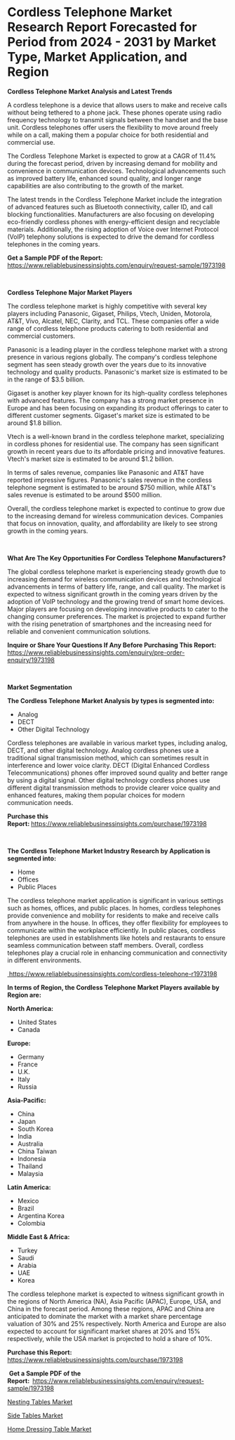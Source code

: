 <p><h1>Cordless Telephone Market Research Report Forecasted for Period from 2024 -  2031 by Market Type, Market Application, and Region</h1></p><p><strong>Cordless Telephone Market Analysis and Latest Trends</strong></p>
<p><p>A cordless telephone is a device that allows users to make and receive calls without being tethered to a phone jack. These phones operate using radio frequency technology to transmit signals between the handset and the base unit. Cordless telephones offer users the flexibility to move around freely while on a call, making them a popular choice for both residential and commercial use.</p><p>The Cordless Telephone Market is expected to grow at a CAGR of 11.4% during the forecast period, driven by increasing demand for mobility and convenience in communication devices. Technological advancements such as improved battery life, enhanced sound quality, and longer range capabilities are also contributing to the growth of the market.</p><p>The latest trends in the Cordless Telephone Market include the integration of advanced features such as Bluetooth connectivity, caller ID, and call blocking functionalities. Manufacturers are also focusing on developing eco-friendly cordless phones with energy-efficient design and recyclable materials. Additionally, the rising adoption of Voice over Internet Protocol (VoIP) telephony solutions is expected to drive the demand for cordless telephones in the coming years.</p></p>
<p><strong>Get a Sample PDF of the Report:&nbsp;</strong> <a href="https://www.reliablebusinessinsights.com/enquiry/request-sample/1973198">https://www.reliablebusinessinsights.com/enquiry/request-sample/1973198</a></p>
<p>&nbsp;</p>
<p><strong>Cordless Telephone Major Market Players</strong></p>
<p><p>The cordless telephone market is highly competitive with several key players including Panasonic, Gigaset, Philips, Vtech, Uniden, Motorola, AT&T, Vivo, Alcatel, NEC, Clarity, and TCL. These companies offer a wide range of cordless telephone products catering to both residential and commercial customers.</p><p>Panasonic is a leading player in the cordless telephone market with a strong presence in various regions globally. The company's cordless telephone segment has seen steady growth over the years due to its innovative technology and quality products. Panasonic's market size is estimated to be in the range of $3.5 billion.</p><p>Gigaset is another key player known for its high-quality cordless telephones with advanced features. The company has a strong market presence in Europe and has been focusing on expanding its product offerings to cater to different customer segments. Gigaset's market size is estimated to be around $1.8 billion.</p><p>Vtech is a well-known brand in the cordless telephone market, specializing in cordless phones for residential use. The company has seen significant growth in recent years due to its affordable pricing and innovative features. Vtech's market size is estimated to be around $1.2 billion.</p><p>In terms of sales revenue, companies like Panasonic and AT&T have reported impressive figures. Panasonic's sales revenue in the cordless telephone segment is estimated to be around $750 million, while AT&T's sales revenue is estimated to be around $500 million.</p><p>Overall, the cordless telephone market is expected to continue to grow due to the increasing demand for wireless communication devices. Companies that focus on innovation, quality, and affordability are likely to see strong growth in the coming years.</p></p>
<p>&nbsp;</p>
<p><strong>What Are The Key Opportunities For Cordless Telephone Manufacturers?</strong></p>
<p><p>The global cordless telephone market is experiencing steady growth due to increasing demand for wireless communication devices and technological advancements in terms of battery life, range, and call quality. The market is expected to witness significant growth in the coming years driven by the adoption of VoIP technology and the growing trend of smart home devices. Major players are focusing on developing innovative products to cater to the changing consumer preferences. The market is projected to expand further with the rising penetration of smartphones and the increasing need for reliable and convenient communication solutions.</p></p>
<p><strong>Inquire or Share Your Questions If Any Before Purchasing This Report:</strong> <a href="https://www.reliablebusinessinsights.com/enquiry/pre-order-enquiry/1973198">https://www.reliablebusinessinsights.com/enquiry/pre-order-enquiry/1973198</a></p>
<p>&nbsp;</p>
<p><strong>Market Segmentation</strong></p>
<p><strong>The Cordless Telephone Market Analysis by types is segmented into:</strong></p>
<p><ul><li>Analog</li><li>DECT</li><li>Other Digital Technology</li></ul></p>
<p><p>Cordless telephones are available in various market types, including analog, DECT, and other digital technology. Analog cordless phones use a traditional signal transmission method, which can sometimes result in interference and lower voice clarity. DECT (Digital Enhanced Cordless Telecommunications) phones offer improved sound quality and better range by using a digital signal. Other digital technology cordless phones use different digital transmission methods to provide clearer voice quality and enhanced features, making them popular choices for modern communication needs.</p></p>
<p><strong>Purchase this Report:&nbsp;</strong><a href="https://www.reliablebusinessinsights.com/purchase/1973198">https://www.reliablebusinessinsights.com/purchase/1973198</a></p>
<p>&nbsp;</p>
<p><strong>The Cordless Telephone Market Industry Research by Application is segmented into:</strong></p>
<p><ul><li>Home</li><li>Offices</li><li>Public Places</li></ul></p>
<p><p>The cordless telephone market application is significant in various settings such as homes, offices, and public places. In homes, cordless telephones provide convenience and mobility for residents to make and receive calls from anywhere in the house. In offices, they offer flexibility for employees to communicate within the workplace efficiently. In public places, cordless telephones are used in establishments like hotels and restaurants to ensure seamless communication between staff members. Overall, cordless telephones play a crucial role in enhancing communication and connectivity in different environments.</p></p>
<p><a href="https://www.reliablebusinessinsights.com/cordless-telephone-r1973198">&nbsp;https://www.reliablebusinessinsights.com/cordless-telephone-r1973198</a></p>
<p><strong>In terms of Region, the Cordless Telephone Market Players available by Region are:</strong></p>
<p>
    <p> <strong> North America: </strong>
        <ul>
            <li>United States</li>
            <li>Canada</li>
        </ul>
        </p> 
    <p> <strong> Europe: </strong>
        <ul>
            <li>Germany</li>
            <li>France</li>
            <li>U.K.</li>
            <li>Italy</li>
            <li>Russia</li>
        </ul>
        </p> 
    <p> <strong> Asia-Pacific: </strong>
        <ul>
            <li>China</li>
            <li>Japan</li>
            <li>South Korea</li>
            <li>India</li>
            <li>Australia</li>
            <li>China Taiwan</li>
            <li>Indonesia</li>
            <li>Thailand</li>
            <li>Malaysia</li>
        </ul>
        </p> 
    <p> <strong> Latin America: </strong>
        <ul>
            <li>Mexico</li>
            <li>Brazil</li>
            <li>Argentina Korea</li>
            <li>Colombia</li>
        </ul>
        </p> 
    <p> <strong> Middle East & Africa: </strong>
        <ul>
            <li>Turkey</li>
            <li>Saudi</li>
            <li>Arabia</li>
            <li>UAE</li>
            <li>Korea</li>
        </ul>
    </p>
    </p>
<p><p>The cordless telephone market is expected to witness significant growth in the regions of North America (NA), Asia Pacific (APAC), Europe, USA, and China in the forecast period. Among these regions, APAC and China are anticipated to dominate the market with a market share percentage valuation of 30% and 25% respectively. North America and Europe are also expected to account for significant market shares at 20% and 15% respectively, while the USA market is projected to hold a share of 10%.</p></p>
<p><strong>Purchase this Report: </strong><a href="https://www.reliablebusinessinsights.com/purchase/1973198">https://www.reliablebusinessinsights.com/purchase/1973198</a></p>
<p>&nbsp;<strong>Get a Sample PDF of the Report:&nbsp;&nbsp;</strong><a href="https://www.reliablebusinessinsights.com/enquiry/request-sample/1973198">https://www.reliablebusinessinsights.com/enquiry/request-sample/1973198</a></p>
<p><strong></strong></p>
<p><p><a href="https://github.com/kulaberyasin52/Market-Research-Report-List-1/blob/main/nesting-tables-market.md">Nesting Tables Market</a></p><p><a href="https://github.com/emnqcawl19/Market-Research-Report-List-1/blob/main/side-tables-market.md">Side Tables Market</a></p><p><a href="https://github.com/nafiafirdania/Market-Research-Report-List-1/blob/main/home-dressing-table-market.md">Home Dressing Table Market</a></p></p>